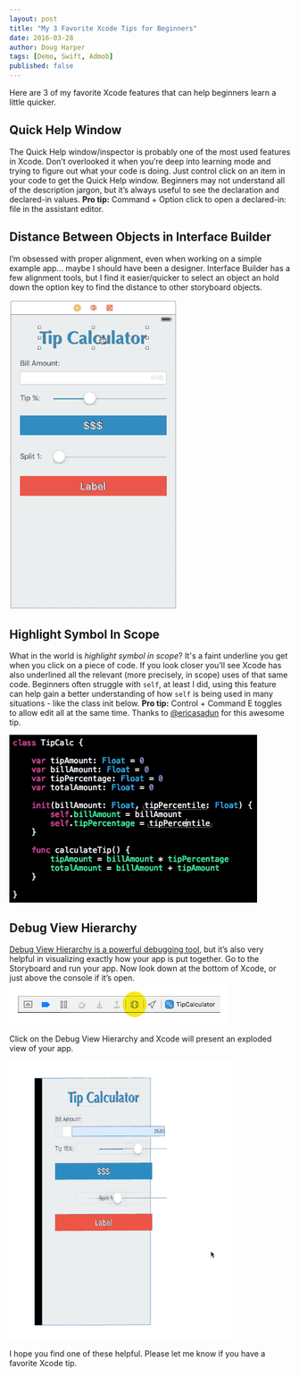 ```yaml
---
layout: post
title: "My 3 Favorite Xcode Tips for Beginners"
date: 2016-03-28
author: Doug Harper
tags: [Demo, Swift, Admob]
published: false
---
```


Here are 3 of my favorite Xcode features that can help beginners learn a little quicker. 

## Quick Help Window

The Quick Help window/inspector is probably one of the most used features in Xcode.  Don’t overlooked it when you’re deep into learning mode and trying to figure out what your code is doing.  Just control click on an item in your code to get the Quick Help window. Beginners may not understand all of the description jargon, but it’s always useful to see the declaration and declared-in values.  **Pro tip:** Command + Option click to open a declared-in: file in the assistant editor.

## Distance Between Objects in Interface Builder

I’m obsessed with proper alignment, even when working on a simple example app… maybe I should have been a designer.   Interface Builder has a few alignment tools, but I find it easier/quicker to select an object an hold down the option key to find the distance to other storyboard objects. 

![Find the distance between objects](/images/optionDistances.gif "Xcode Interface Builder distances")

## Highlight Symbol In Scope

What in the world is _highlight symbol in scope_? It's a faint underline you get when you click on a piece of code.   If you look closer you’ll see Xcode has also underlined all the relevant (more precisely, in scope) uses of that same code.  Beginners often struggle with `self`, at least I did, using this feature can help gain a better understanding of how `self` is being used in many situations - like the class init below.   **Pro tip:** Control + Command E toggles to allow edit all at the same time. Thanks to [@ericasadun](https://twitter.com/ericasadun "Erica Sadun twitter") for this awesome tip.  

![Highlight Symbol in Scope](/images/HighlightSymbolInScope.gif "Highlight In Scope gif")

## Debug View Hierarchy

[Debug View Hierarchy is a powerful debugging tool](https://www.raywenderlich.com/98356/view-debugging-in-xcode-6 "View Debugging in Xcode"), but it’s also very helpful in visualizing exactly how your app is put together.   Go to the Storyboard and run your app.  Now look down at the bottom of Xcode, or just above the console if it’s open.  
     ![Debug View Hierarchy Menu](/images/DebugViewHiearchy.png "Debug View Hierarchy Menu")

Click on the Debug View Hierarchy and Xcode will present an exploded view of your app.

![Debug View Hierarchy](/images/debugHierarchy.gif "Debug View Hierarchy gif")

I hope you find one of these helpful. Please let me know if you have a favorite Xcode tip.
